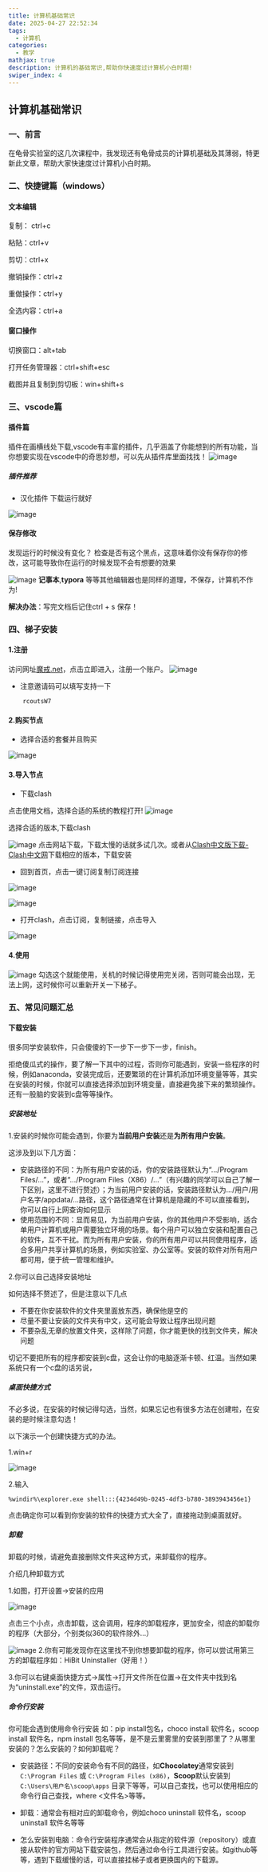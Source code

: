 ```yaml
---
title: 计算机基础常识
date: 2025-04-27 22:52:34
tags:
  - 计算机
categories:
  - 教学
mathjax: true
description: 计算机的基础常识,帮助你快速度过计算机小白时期!
swiper_index: 4
---
```

## 计算机基础常识

### 一、前言

在龟骨实验室的这几次课程中，我发现还有龟骨成员的计算机基础及其薄弱，特更新此文章，帮助大家快速度过计算机小白时期。

### 二、快捷键篇（windows）

#### 文本编辑

复制： ctrl+c

粘贴：ctrl+v

剪切：ctrl+x

撤销操作：ctrl+z

重做操作：ctrl+y

全选内容：ctrl+a

#### 窗口操作

切换窗口：alt+tab

打开任务管理器：ctrl+shift+esc

截图并且复制到剪切板：win+shift+s

### 三、vscode篇

#### 插件篇

插件在画横线处下载,vscode有丰富的插件，几乎涵盖了你能想到的所有功能，当你想要实现在vscode中的奇思妙想，可以先从插件库里面找找！
![image](https://moshiqiqian.github.io/picx-images-hosting/image.9gwry11y88.webp)


##### 插件推荐

- 汉化插件
下载运行就好

![image](https://moshiqiqian.github.io/picx-images-hosting/image.3k87r0ltmu.webp)
#### 保存修改

发现运行的时候没有变化？
检查是否有这个黑点，这意味着你没有保存你的修改，这可能导致你在运行的时候发现不会有想要的效果

![image](https://moshiqiqian.github.io/picx-images-hosting/image.2dowiey4l1.webp)
**记事本**,**typora** 等等其他编辑器也是同样的道理，不保存，计算机不作为!

**解决办法**：写完文档后记住ctrl + s 保存！

### 四、梯子安装

#### 1.注册

访问网址[魔戒.net](https://xn--tsst36dsvs.com/)，点击立即进入，注册一个账户。
![image](https://moshiqiqian.github.io/picx-images-hosting/image.361s05fbym.webp)

- 注意邀请码可以填写支持一下
~~~
	rcoutsW7
~~~


#### 2.购买节点

- 选择合适的套餐并且购买

![image](https://moshiqiqian.github.io/picx-images-hosting/image.b93ud3f6b.webp)

#### 3.导入节点

- 下载clash

点击使用文档，选择合适的系统的教程打开!
![image](https://moshiqiqian.github.io/picx-images-hosting/image.60ug5xz576.webp)

选择合适的版本,下载clash

![image](https://moshiqiqian.github.io/picx-images-hosting/image.77drejp1f6.webp)
点击网站下载，下载太慢的话就多试几次。或者从[Clash中文版下载-Clash中文网](https://clashcn.com/clash-download-cn)下载相应的版本，下载安装 



- 回到首页，点击一键订阅复制订阅连接

![image](https://moshiqiqian.github.io/picx-images-hosting/image.4xuqv25ym1.webp)

![image](https://moshiqiqian.github.io/picx-images-hosting/image.70ajj455ww.webp)
- 打开clash，点击订阅，复制链接，点击导入

![image](https://moshiqiqian.github.io/picx-images-hosting/image.1e8t595a8u.webp)
#### 4.使用


![image](https://moshiqiqian.github.io/picx-images-hosting/image.7snf0untoz.webp)
勾选这个就能使用，关机的时候记得使用完关闭，否则可能会出现，无法上网，这时候你可以重新开关一下梯子。

 

### 五、常见问题汇总

#### 下载安装

很多同学安装软件，只会傻傻的下一步下一步下一步，finish。

拒绝傻瓜式的操作，要了解一下其中的过程，否则你可能遇到，安装一些程序的时候，例如anaconda，安装完成后，还要繁琐的在计算机添加环境变量等等，其实在安装的时候，你就可以直接选择添加到环境变量，直接避免接下来的繁琐操作。还有一股脑的安装到c盘等等操作。

##### 安装地址

1.安装的时候你可能会遇到，你要为**当前用户安装**还是**为所有用户安装**。

这涉及到以下几方面：

- 安装路径的不同：为所有用户安装的话，你的安装路径默认为“.../Program Files/...”，或者“.../Program Files（X86）/...”（有兴趣的同学可以自己了解一下区别，这里不进行赘述）；为当前用户安装的话，安装路径默认为.../用户/用户名字/appdata/...路径，这个路径通常在计算机是隐藏的不可以直接看到，你可以自行上网查询如何显示
- 使用范围的不同：显而易见，为当前用户安装，你的其他用户不受影响，适合单用户计算机或用户需要独立环境的场景。每个用户可以独立安装和配置自己的软件，互不干扰。而为所有用户安装，你的所有用户可以共同使用程序，适合多用户共享计算机的场景，例如实验室、办公室等。安装的软件对所有用户都可用，便于统一管理和维护。

2.你可以自己选择安装地址

如何选择不赘述了，但是注意以下几点

- 不要在你安装软件的文件夹里面放东西，确保他是空的
- 尽量不要让安装的文件夹有中文，这可能会导致让程序出现问题
- 不要杂乱无章的放置文件夹，这样除了问题，你才能更快的找到文件夹，解决问题

切记不要把所有的程序都安装到c盘，这会让你的电脑逐渐卡顿、红温。当然如果系统只有一个c盘的话另说，

##### 桌面快捷方式

不必多说，在安装的时候记得勾选，当然，如果忘记也有很多方法在创建啦，在安装的是时候注意勾选！

以下演示一个创建快捷方式的办法。

1.win+r

![image](https://moshiqiqian.github.io/picx-images-hosting/image.8z6q9gdlht.webp)

2.输入
~~~
%windir%\explorer.exe shell:::{4234d49b-0245-4df3-b780-3893943456e1}
~~~
点击确定你可以看到你安装的软件的快捷方式大全了，直接拖动到桌面就好。

##### 卸载

卸载的时候，请避免直接删除文件夹这种方式，来卸载你的程序。

介绍几种卸载方式

1.如图，打开设置->安装的应用

![image](https://moshiqiqian.github.io/picx-images-hosting/image.4g4p6h99p6.webp)

点击三个小点，点击卸载，这会调用，程序的卸载程序，更加安全，彻底的卸载你的程序（大部分，个别类似360的软件除外...）

![image](https://moshiqiqian.github.io/picx-images-hosting/image.41y9fm1pkg.webp)
2.你有可能发现你在这里找不到你想要卸载的程序，你可以尝试用第三方的卸载程序如：HiBit Uninstaller（好用！）

3.你可以右键桌面快捷方式->属性->打开文件所在位置->在文件夹中找到名为“uninstall.exe”的文件，双击运行。

##### 命令行安装

你可能会遇到使用命令行安装
如：pip install包名，choco install 软件名，scoop install 软件名，npm install 包名等等，是不是云里雾里的安装到那里了？从哪里安装的？怎么安装的？如何卸载呢？

- 安装路径：不同的安装命令有不同的路径，如**Chocolatey**通常安装到 `C:\Program Files` 或 `C:\Program Files (x86)`，**Scoop**默认安装到 `C:\Users\用户名\scoop\apps` 目录下等等，可以自己查找，也可以使用相应的命令行自己查找，where <文件名>等等。

- 卸载：通常会有相对应的卸载命令，例如choco uninstall 软件名，scoop uninstall 软件名等等

- 怎么安装到电脑：命令行安装程序通常会从指定的软件源（repository）或直接从软件的官方网站下载安装包，然后通过命令行工具进行安装。如github等等，遇到下载缓慢的话，可以直接挂梯子或者更换国内的下载源。

